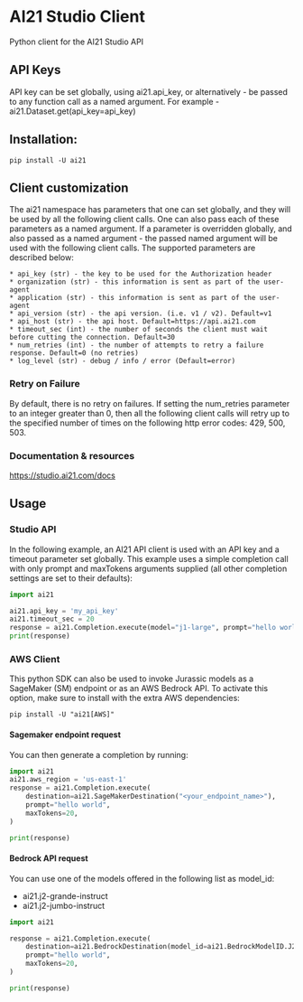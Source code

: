 # AI21 Studio Client
Python client for the AI21 Studio API

## API Keys
API key can be set globally, using ai21.api_key, or alternatively - be passed to any function call 
as a named argument. For example - ai21.Dataset.get(api_key=api_key)

## Installation:
`pip install -U ai21`

## Client customization
The ai21 namespace has parameters that one can set globally, and they will 
be used by all the following client calls. 
One can also pass each of these parameters as a named argument. 
If a parameter is overridden globally, and also passed as a named argument - 
the passed named argument will be used with the following client calls.
The supported parameters are described below:
```text
* api_key (str) - the key to be used for the Authorization header
* organization (str) - this information is sent as part of the user-agent
* application (str) - this information is sent as part of the user-agent
* api_version (str) - the api version. (i.e. v1 / v2). Default=v1
* api_host (str) - the api host. Default=https://api.ai21.com
* timeout_sec (int) - the number of seconds the client must wait before cutting the connection. Default=30
* num_retries (int) - the number of attempts to retry a failure response. Default=0 (no retries)
* log_level (str) - debug / info / error (Default=error)
```
### Retry on Failure
By default, there is no retry on failures. If setting the num_retries parameter
to an integer greater than 0, then all the following client calls will retry up to the specified 
number of times on the following http error codes: 429, 500, 503.

### Documentation & resources
https://studio.ai21.com/docs

## Usage

### Studio API
In the following example, an AI21 API client is used with an API key and a timeout parameter set globally. 
This example uses a simple completion call with only prompt and maxTokens arguments supplied
(all other completion settings are set to their defaults):
```python
import ai21

ai21.api_key = 'my_api_key'
ai21.timeout_sec = 20
response = ai21.Completion.execute(model="j1-large", prompt="hello world", maxTokens=20)
print(response)
```

### AWS Client
This python SDK can also be used to invoke Jurassic models as a SageMaker (SM) endpoint or as an AWS Bedrock API.
To activate this option, make sure to install with the extra AWS dependencies:

`pip install -U "ai21[AWS]"`

#### Sagemaker endpoint request
You can then generate a completion by running:
```python
import ai21
ai21.aws_region = 'us-east-1'
response = ai21.Completion.execute(
    destination=ai21.SageMakerDestination("<your_endpoint_name>"),
    prompt="hello world",
    maxTokens=20,
)

print(response)
```

#### Bedrock API request

You can use one of the models offered in the following list as model_id:
- ai21.j2-grande-instruct
- ai21.j2-jumbo-instruct

```python
import ai21

response = ai21.Completion.execute(
    destination=ai21.BedrockDestination(model_id=ai21.BedrockModelID.J2_JUMBO_INSTRUCT),
    prompt="hello world",
    maxTokens=20,
)

print(response)
```
